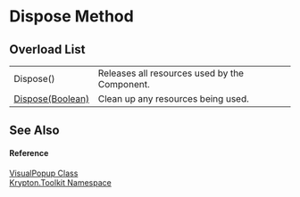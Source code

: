 # Dispose Method


## Overload List
<table>
<tr>
<td>Dispose()</td>
<td>Releases all resources used by the Component.</td></tr>
<tr>
<td><a href="5b60c766-ec58-4cb8-a1d3-9a7c85c3d46b.md">Dispose(Boolean)</a></td>
<td>Clean up any resources being used.</td></tr>
</table>

## See Also


#### Reference
<a href="65480817-09a3-f777-b651-c6e7d4b29f93.md">VisualPopup Class</a>  
<a href="79d2eac2-21f4-54ff-7552-b20c33c30600.md">Krypton.Toolkit Namespace</a>  
